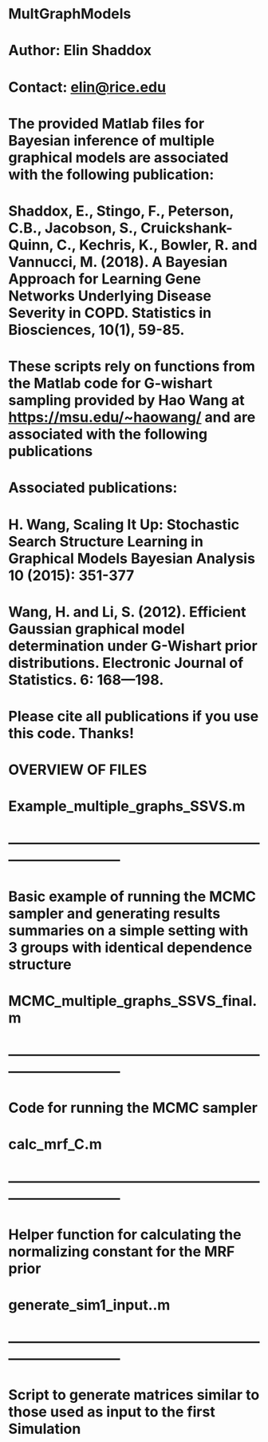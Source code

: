 # MultGraphModels
# Author: Elin Shaddox
# Contact: elin@rice.edu
#
# The provided Matlab files for Bayesian inference of multiple graphical models are  associated with the following publication:
#
# Shaddox, E., Stingo, F., Peterson, C.B., Jacobson, S., Cruickshank-Quinn, C., Kechris, K., Bowler, R. and Vannucci, M. (2018). A Bayesian Approach for Learning Gene Networks Underlying Disease Severity in COPD. Statistics in Biosciences, 10(1), 59-85.
#
# These scripts rely on functions from the Matlab code for G-wishart sampling provided by Hao Wang at https://msu.edu/~haowang/ and are associated with the following publications
#
# Associated publications:
# H. Wang, Scaling It Up: Stochastic Search Structure Learning in Graphical Models Bayesian Analysis 10 (2015): 351-377
#
# Wang, H. and Li, S. (2012). Efficient Gaussian graphical model determination under G-Wishart prior distributions. Electronic Journal of Statistics. 6: 168—198.
#
# Please cite all publications if you use this code. Thanks!
#
# OVERVIEW OF FILES 
#
# Example_multiple_graphs_SSVS.m
# ——————————————————————————
# Basic example of running the MCMC sampler and generating results summaries on a simple setting with 3 groups with identical dependence structure
#
# MCMC_multiple_graphs_SSVS_final.m
# ——————————————————————————
# Code for running the MCMC sampler
#
# calc_mrf_C.m
# ——————————————————————————
# Helper function for calculating the normalizing constant for the MRF prior
#
# generate_sim1_input..m
# ——————————————————————————
# Script to generate matrices similar to those used as input to the first Simulation
#
#
